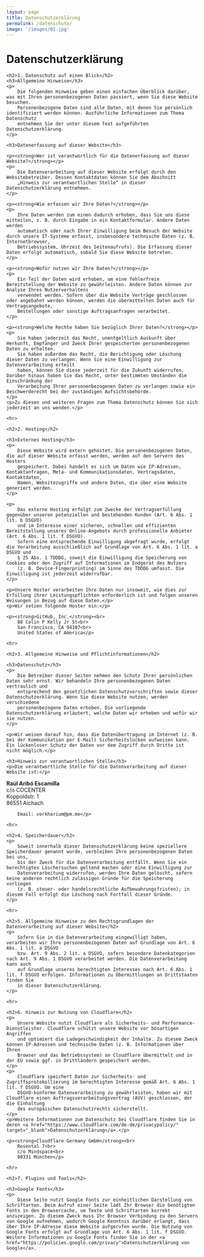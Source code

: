 ```yaml
---
layout: page
title: Datenschutzerklärung
permalink: /datenschutz/
image: '/images/01.jpg'
---
```

<html lang="de">
<head>
    <meta charset="UTF-8">
    <meta name="viewport" content="width=device-width, initial-scale=1.0">
    <title>Datenschutzerklärung</title>
</head>
<body>
    <h1>Datenschutzerklärung</h1>

    <h2>1. Datenschutz auf einen Blick</h2>
    <h3>Allgemeine Hinweise</h3>
    <p>
        Die folgenden Hinweise geben einen einfachen Überblick darüber, was mit Ihren personenbezogenen Daten passiert, wenn Sie diese Website besuchen.
        Personenbezogene Daten sind alle Daten, mit denen Sie persönlich identifiziert werden können. Ausführliche Informationen zum Thema Datenschutz
        entnehmen Sie der unter diesem Text aufgeführten Datenschutzerklärung.
    </p>

    <h3>Datenerfassung auf dieser Website</h3>

    <p><strong>Wer ist verantwortlich für die Datenerfassung auf dieser Website?</strong></p>
    <p>
        Die Datenverarbeitung auf dieser Website erfolgt durch den Websitebetreiber. Dessen Kontaktdaten können Sie dem Abschnitt
        „Hinweis zur verantwortlichen Stelle“ in dieser Datenschutzerklärung entnehmen.
    </p>

    <p><strong>Wie erfassen wir Ihre Daten?</strong></p>
    <p>
        Ihre Daten werden zum einen dadurch erhoben, dass Sie uns diese mitteilen, z. B. durch Eingabe in ein Kontaktformular. Andere Daten werden
        automatisch oder nach Ihrer Einwilligung beim Besuch der Website durch unsere IT-Systeme erfasst, insbesondere technische Daten (z. B. Internetbrowser,
        Betriebssystem, Uhrzeit des Seitenaufrufs). Die Erfassung dieser Daten erfolgt automatisch, sobald Sie diese Website betreten.
    </p>

    <p><strong>Wofür nutzen wir Ihre Daten?</strong></p>
    <p>
        Ein Teil der Daten wird erhoben, um eine fehlerfreie Bereitstellung der Website zu gewährleisten. Andere Daten können zur Analyse Ihres Nutzerverhaltens
        verwendet werden. Sofern über die Website Verträge geschlossen oder angebahnt werden können, werden die übermittelten Daten auch für Vertragsangebote,
        Bestellungen oder sonstige Auftragsanfragen verarbeitet.
    </p>

    <p><strong>Welche Rechte haben Sie bezüglich Ihrer Daten?</strong></p>
    <p>
        Sie haben jederzeit das Recht, unentgeltlich Auskunft über Herkunft, Empfänger und Zweck Ihrer gespeicherten personenbezogenen Daten zu erhalten.
        Sie haben außerdem das Recht, die Berichtigung oder Löschung dieser Daten zu verlangen. Wenn Sie eine Einwilligung zur Datenverarbeitung erteilt
        haben, können Sie diese jederzeit für die Zukunft widerrufen. Darüber hinaus haben Sie das Recht, unter bestimmten Umständen die Einschränkung der
        Verarbeitung Ihrer personenbezogenen Daten zu verlangen sowie ein Beschwerderecht bei der zuständigen Aufsichtsbehörde.
    </p>
    <p>Zu diesen und weiteren Fragen zum Thema Datenschutz können Sie sich jederzeit an uns wenden.</p>

    <hr>

    <h2>2. Hosting</h2>

    <h3>Externes Hosting</h3>
    <p>
        Diese Website wird extern gehostet. Die personenbezogenen Daten, die auf dieser Website erfasst werden, werden auf den Servern des Hosters
        gespeichert. Dabei handelt es sich um Daten wie IP-Adressen, Kontaktanfragen, Meta- und Kommunikationsdaten, Vertragsdaten, Kontaktdaten,
        Namen, Websitezugriffe und andere Daten, die über eine Website generiert werden.
    </p>

    <p>
        Das externe Hosting erfolgt zum Zwecke der Vertragserfüllung gegenüber unseren potenziellen und bestehenden Kunden (Art. 6 Abs. 1 lit. b DSGVO)
        und im Interesse einer sicheren, schnellen und effizienten Bereitstellung unseres Online-Angebots durch professionelle Anbieter (Art. 6 Abs. 1 lit. f DSGVO).
        Sofern eine entsprechende Einwilligung abgefragt wurde, erfolgt die Verarbeitung ausschließlich auf Grundlage von Art. 6 Abs. 1 lit. a DSGVO und
        § 25 Abs. 1 TDDDG, soweit die Einwilligung die Speicherung von Cookies oder den Zugriff auf Informationen im Endgerät des Nutzers
        (z. B. Device-Fingerprinting) im Sinne des TDDDG umfasst. Die Einwilligung ist jederzeit widerrufbar.
    </p>

    <p>Unsere Hoster verarbeiten Ihre Daten nur insoweit, wie dies zur Erfüllung ihrer Leistungspflichten erforderlich ist und folgen unseren Weisungen in Bezug auf diese Daten.</p>
    <p>Wir setzen folgende Hoster ein:</p>

    <p><strong>GitHub, Inc.</strong><br>
        88 Colin P Kelly Jr St<br>
        San Francisco, CA 94107<br>
        United States of America</p>
    
    <hr>

    <h2>3. Allgemeine Hinweise und Pflichtinformationen</h2>

    <h3>Datenschutz</h3>
    <p>
        Die Betreiber dieser Seiten nehmen den Schutz Ihrer persönlichen Daten sehr ernst. Wir behandeln Ihre personenbezogenen Daten vertraulich und
        entsprechend den gesetzlichen Datenschutzvorschriften sowie dieser Datenschutzerklärung. Wenn Sie diese Website nutzen, werden verschiedene
        personenbezogene Daten erhoben. Die vorliegende Datenschutzerklärung erläutert, welche Daten wir erheben und wofür wir sie nutzen.
    </p>

    <p>Wir weisen darauf hin, dass die Datenübertragung im Internet (z. B. bei der Kommunikation per E-Mail) Sicherheitslücken aufweisen kann. Ein lückenloser Schutz der Daten vor dem Zugriff durch Dritte ist nicht möglich.</p>

    <h3>Hinweis zur verantwortlichen Stelle</h3>
    <p>Die verantwortliche Stelle für die Datenverarbeitung auf dieser Website ist:</p>
    
   <p><strong>Raúl Aribó Escamilla</strong><br>
        c/o COCENTER<br>
        Koppoldstr. 1<br>
        86551 Aichach<br>
        
        Email: vorkharium@pm.me</p>

    <hr>

    <h2>4. Speicherdauer</h2>
    <p>
        Soweit innerhalb dieser Datenschutzerklärung keine speziellere Speicherdauer genannt wurde, verbleiben Ihre personenbezogenen Daten bei uns,
        bis der Zweck für die Datenverarbeitung entfällt. Wenn Sie ein berechtigtes Löschersuchen geltend machen oder eine Einwilligung zur
        Datenverarbeitung widerrufen, werden Ihre Daten gelöscht, sofern keine anderen rechtlich zulässigen Gründe für die Speicherung vorliegen
        (z. B. steuer- oder handelsrechtliche Aufbewahrungsfristen); in diesem Fall erfolgt die Löschung nach Fortfall dieser Gründe.
    </p>

    <hr>

    <h2>5. Allgemeine Hinweise zu den Rechtsgrundlagen der Datenverarbeitung auf dieser Website</h2>
    <p>
        Sofern Sie in die Datenverarbeitung eingewilligt haben, verarbeiten wir Ihre personenbezogenen Daten auf Grundlage von Art. 6 Abs. 1 lit. a DSGVO
        bzw. Art. 9 Abs. 2 lit. a DSGVO, sofern besondere Datenkategorien nach Art. 9 Abs. 1 DSGVO verarbeitet werden. Die Datenverarbeitung kann auch
        auf Grundlage unseres berechtigten Interesses nach Art. 6 Abs. 1 lit. f DSGVO erfolgen. Informationen zu Übermittlungen an Drittstaaten finden Sie
        in dieser Datenschutzerklärung.
    </p>

    <hr>

    <h2>6. Hinweis zur Nutzung von Cloudflare</h2>
    <p>
        Unsere Website nutzt Cloudflare als Sicherheits- und Performance-Dienstleister. Cloudflare schützt unsere Website vor bösartigen Angriffen
        und optimiert die Ladegeschwindigkeit der Inhalte. Zu diesem Zweck können IP-Adressen und technische Daten (z. B. Informationen über Ihren
        Browser und das Betriebssystem) an Cloudflare übermittelt und in der EU sowie ggf. in Drittländern gespeichert werden.
    </p>
    <p>
        Cloudflare speichert Daten zur Sicherheits- und Zugriffsprotokollierung im berechtigten Interesse gemäß Art. 6 Abs. 1 lit. f DSGVO. Um eine
        DSGVO-konforme Datenverarbeitung zu gewährleisten, haben wir mit Cloudflare einen Auftragsverarbeitungsvertrag (AVV) geschlossen, der die Einhaltung
        des europäischen Datenschutzrechts sicherstellt.
    </p>
    <p>Weitere Informationen zum Datenschutz bei Cloudflare finden Sie in deren <a href="https://www.cloudflare.com/de-de/privacypolicy/" target="_blank">Datenschutzerklärung</a>.</p>

    <p><strong>Cloudflare Germany GmbH</strong><br>
        Rosental 7<br>
        c/o Mindspace<br>
        80331 München</p>

    <hr>

    <h2>7. Plugins und Tools</h2>

    <h3>Google Fonts</h3>
    <p>
        Diese Seite nutzt Google Fonts zur einheitlichen Darstellung von Schriftarten. Beim Aufruf einer Seite lädt Ihr Browser die benötigten Fonts in den Browsercache, um Texte und Schriftarten korrekt anzuzeigen. Zu diesem Zweck muss Ihr Browser Verbindung zu den Servern von Google aufnehmen, wodurch Google Kenntnis darüber erlangt, dass über Ihre IP-Adresse diese Website aufgerufen wurde. Die Nutzung von Google Fonts erfolgt auf Grundlage von Art. 6 Abs. 1 lit. f DSGVO. Weitere Informationen zu Google Fonts finden Sie in der <a href="https://policies.google.com/privacy">Datenschutzerklärung von Google</a>.
